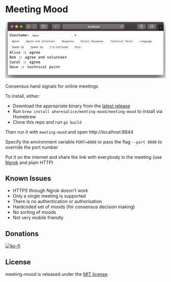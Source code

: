 # Meeting Mood

![screenshot.png](screenshot.png)

Consensus hand signals for online meetings

To install, either:
* Download the appropriate binary from the [latest release](https://github.com/WheresAlice/meeting-mood/releases/latest)
* Run `brew install wheresalice/meeting-mood/meeting-mood` to install via Homebrew
* Clone this repo and run `go build`

Then run it with `meeting-mood` and open http://localhost:8844

Specify the environment variable `PORT=8080` or pass the flag `--port 8080` to override the port number

Put it on the internet and share the link with everybody in the meeting (use [Ngrok](https://ngrok.com/) and plain HTTP)

## Known Issues

- HTTPS through Ngrok doesn't work
- Only a single meeting is supported
- There is no authentication or authorisation
- Hardcoded set of moods (for consensus decision making)
- No sorting of moods
- Not very mobile friendly

## Donations

[![ko-fi](https://ko-fi.com/img/githubbutton_sm.svg)](https://ko-fi.com/wheresalice)

## License

meeting-mood is released under the [MIT license](LICENSE).